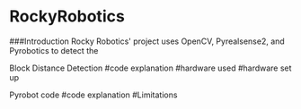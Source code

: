 # RockyRobotics

###Introduction 
Rocky Robotics' project uses OpenCV, Pyrealsense2, and Pyrobotics to detect the 

Block Distance Detection 
#code explanation
#hardware used
#hardware set up

Pyrobot code 
#code explanation
#Limitations

